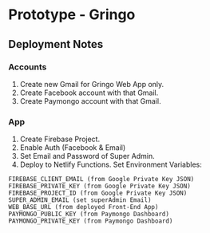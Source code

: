 # Prototype - Gringo

## Deployment Notes

### Accounts

1. Create new Gmail for Gringo Web App only.
2. Create Facebook account with that Gmail.
3. Create Paymongo account with that Gmail.

### App

1. Create Firebase Project.
2. Enable Auth (Facebook & Email)
3. Set Email and Password of Super Admin.
4. Deploy to Netlify Functions. Set Environment Variables:

```
FIREBASE_CLIENT_EMAIL (from Google Private Key JSON)
FIREBASE_PRIVATE_KEY (from Google Private Key JSON)
FIREBASE_PROJECT_ID (from Google Private Key JSON)
SUPER_ADMIN_EMAIL (set superAdmin Email)
WEB_BASE_URL (from deployed Front-End App)
PAYMONGO_PUBLIC_KEY (from Paymongo Dashboard)
PAYMONGO_PRIVATE_KEY (from Paymongo Dashboard)
```
